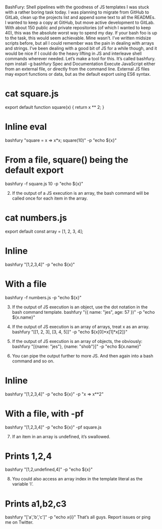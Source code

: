 BashFury: Shell pipelines with the goodness of JS templates
I was stuck with a rather boring task today. I was planning to migrate from GitHub to GitLab, clean up the projects list and append some text to all the READMEs. I wanted to keep a copy at GitHub, but move active development to GitLab. With about 150 public and private repositories (of which I wanted to keep 40), this was the absolute worst way to spend my day.
If your bash foo is up to the task, this would seem achievable. Mine wasn’t. I’ve written midsize scripts before, but all I could remember was the pain in dealing with arrays and strings. I’ve been dealing with a good bit of JS for a while though, and it would be nice if I could do the heavy lifting in JS and interleave shell commands wherever needed.
Let’s  make a tool for this. It’s called bashfury.
npm install -g bashfury
Spec and Documentation
Execute JavaScript  either from an external file, or directly from the command line. External JS files may export functions or data, but as the default export using ES6 syntax. 

# cat square.js
export default function square(x) { return x ** 2; }
# Inline eval
bashfury "square = x => x*x; square(10)" -p "echo ${x}"
# From a file, square() being the default export
bashfury -f square.js 10 -p "echo ${x}"

2. If the output of a JS execution is an array, the bash command will be called once for each item in the array.

# cat numbers.js
export default const array = [1, 2, 3, 4];
# Inline
bashfury "[1,2,3,4]" -p "echo ${x}"
# With a file
bashfury -f numbers.js -p "echo ${x}"

3. If the output of JS execution is an object, use the dot notation in the bash command template.
bashfury "({ name: "jes", age: 57 })" -p "echo ${x.name}"

4. If the output of JS execution is an array of arrays, treat x as an array.
bashfury "[[1, 2, 3], [3, 4, 5]]" -p "echo ${x[0]*x[1]*x[2]}" 

5. If the output of JS execution is an array of objects, the obviously:
bashfury "[{name: "jes"}, {name: "shob"}]" -p "echo ${x.name}"

6. You can pipe the output further to more JS. And then again into a bash command and so on.

# Inline
bashfury "[1,2,3,4]" -p "echo ${x}" -p "x => x**2"
# With a file, with -pf
bashfury "[1,2,3,4]" -p "echo ${x}" -pf square.js

7. If an item in an array is undefined, it’s swallowed.

# Prints 1,2,4
bashfury "[1,2,undefined,4]" -p "echo ${x}"

8. You could also access an array index in the template literal as the variable ‘i’.

# Prints a1,b2,c3
bashfury "['a','b','c']" -p "echo ${x}${i}"
That’s all guys. Report issues or ping me on Twitter.